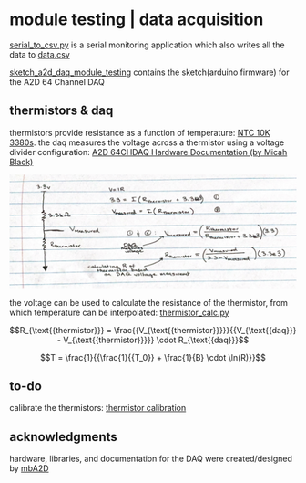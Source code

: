 # module testing | data acquisition

[serial_to_csv.py](serial_to_csv.py) is a serial monitoring application which also writes all the data to [data.csv](data.csv)

[sketch_a2d_daq_module_testing](sketch_a2d_daq_module_testing) contains the sketch(arduino firmware) for the A2D 64 Channel DAQ

## thermistors & daq

thermistors provide resistance as a function of temperature:
[NTC 10K 3380s](https://octopart.com/nxrt15xh103fa1b030-murata-25915268). the daq measures the voltage across a thermistor using a voltage divider configuration:
[A2D 64CHDAQ Hardware Documentation (by Micah Black)](</documentation/A2D_64CHDAQ_Hardware_Documentation_(Draft).pdf>)

![](/documentation/image.png)

the voltage can be used to calculate the resistance of the thermistor, from which temperature can be interpolated: [thermistor_calc.py](thermistor_calc.py)

$$R_{\text{{thermistor}}} = \frac{{V_{\text{{thermistor}}}}}{{V_{\text{{daq}}} - V_{\text{{thermistor}}}}} \cdot R_{\text{{daq}}}$$

$$T = \frac{1}{{\frac{1}{{T_0}} + \frac{1}{B} \cdot \ln(R)}}$$

## to-do

calibrate the thermistors: [thermistor calibration](https://www.mstarlabs.com/sensors/thermistor-calibration.html)

## acknowledgments

hardware, libraries, and documentation for the DAQ were created/designed by [mbA2D](https://github.com/mbA2D)
